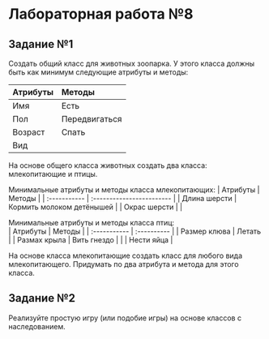 # Лабораторная работа №8   

## Задание №1

Создать общий класс для животных зоопарка. У этого класса должны быть как минимум следующие атрибуты и методы:

| Атрибуты | Методы        |
| :------- | :------------ |
| Имя      | Есть          |
| Пол      | Передвигаться |
| Возраст  | Спать         |
| Вид      |               |

На основе общего класса животных создать два класса: млекопитающие и птицы.

Минимальные атрибуты и методы класса млекопитающих: 
| Атрибуты     | Методы                    |
| :----------- | :------------------------ |
| Длина шерсти | Кормить молоком детёнышей |
| Окрас шерсти |                           |

Минимальные атрибуты и методы класса птиц:   
| Атрибуты     | Методы      |
| :----------- | :---------- |
| Размер клюва | Летать      |
| Размах крыла | Вить гнездо |
|              | Нести яйца  |

На основе класса млекопитающие создать класс для любого вида млекопитающего. Придумать по два атрибута и метода для этого класса.   

## Задание №2   

Реализуйте простую игру (или подобие игры) на основе классов с наследованием.   

